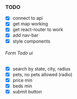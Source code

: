 ### TODO

- [x] connect to api
- [x] get map working
- [x] get react-router to work
- [x] add nav-bar
- [x] style components

###### Form Todo ui
- [x] search by state, city, radius
- [x] pets, no pets allowed (radio)
- [x] price min
- [x] beds min 
- [x] submit button